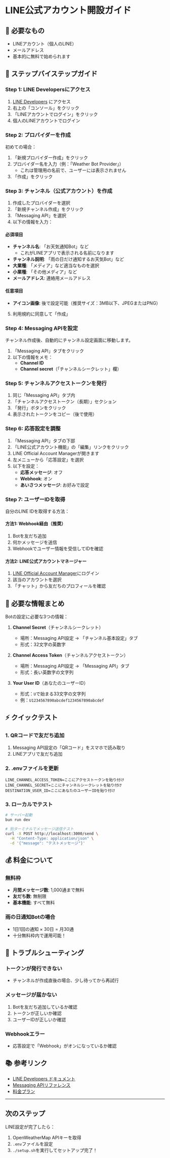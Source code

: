 # LINE公式アカウント開設ガイド

## 📱 必要なもの

- LINEアカウント（個人のLINE）
- メールアドレス
- 基本的に無料で始められます

## 🚀 ステップバイステップガイド

### Step 1: LINE Developersにアクセス

1. [LINE Developers](https://developers.line.biz/ja/) にアクセス
2. 右上の「コンソール」をクリック
3. 「LINEアカウントでログイン」をクリック
4. 個人のLINEアカウントでログイン

### Step 2: プロバイダーを作成

初めての場合：
1. 「新規プロバイダー作成」をクリック
2. プロバイダー名を入力（例：「Weather Bot Provider」）
   - これは管理用の名前で、ユーザーには表示されません
3. 「作成」をクリック

### Step 3: チャンネル（公式アカウント）を作成

1. 作成したプロバイダーを選択
2. 「新規チャンネル作成」をクリック
3. 「Messaging API」を選択
4. 以下の情報を入力：

#### 必須項目
- **チャンネル名**: 「お天気通知Bot」など
  - これがLINEアプリで表示される名前になります
- **チャンネル説明**: 「雨の日だけ通知するお天気Bot」など
- **大業種**: 「メディア」など適当なものを選択
- **小業種**: 「その他メディア」など
- **メールアドレス**: 連絡用メールアドレス

#### 任意項目
- **アイコン画像**: 後で設定可能（推奨サイズ：3MB以下、JPEGまたはPNG）

5. 利用規約に同意して「作成」

### Step 4: Messaging APIを設定

チャンネル作成後、自動的にチャンネル設定画面に移動します。

1. 「Messaging API」タブをクリック
2. 以下の情報をメモ：
   - **Channel ID**
   - **Channel secret**（「チャンネルシークレット」欄）

### Step 5: チャンネルアクセストークンを発行

1. 同じ「Messaging API」タブ内
2. 「チャンネルアクセストークン（長期）」セクション
3. 「発行」ボタンをクリック
4. 表示されたトークンをコピー（後で使用）

### Step 6: 応答設定を調整

1. 「Messaging API」タブの下部
2. 「LINE公式アカウント機能」の「編集」リンクをクリック
3. LINE Official Account Managerが開きます
4. 左メニューから「応答設定」を選択
5. 以下を設定：
   - **応答メッセージ**: オフ
   - **Webhook**: オン
   - **あいさつメッセージ**: お好みで設定

### Step 7: ユーザーIDを取得

自分のLINE IDを取得する方法：

#### 方法1: Webhook経由（推奨）
1. Botを友だち追加
2. 何かメッセージを送信
3. Webhookでユーザー情報を受信してIDを確認

#### 方法2: LINE公式アカウントマネージャー
1. [LINE Official Account Manager](https://manager.line.biz/)にログイン
2. 該当のアカウントを選択
3. 「チャット」から友だちのプロフィールを確認

## 🔑 必要な情報まとめ

Botの設定に必要な3つの情報：

1. **Channel Secret**（チャンネルシークレット）
   - 場所：Messaging API設定 → 「チャンネル基本設定」タブ
   - 形式：32文字の英数字

2. **Channel Access Token**（チャンネルアクセストークン）
   - 場所：Messaging API設定 → 「Messaging API」タブ
   - 形式：長い英数字の文字列

3. **Your User ID**（あなたのユーザーID）
   - 形式：`U`で始まる33文字の文字列
   - 例：`U1234567890abcdef1234567890abcdef`

## ⚡ クイックテスト

### 1. QRコードで友だち追加

1. Messaging API設定の「QRコード」をスマホで読み取り
2. LINEアプリで友だち追加

### 2. .envファイルを更新

```env
LINE_CHANNEL_ACCESS_TOKEN=ここにアクセストークンを貼り付け
LINE_CHANNEL_SECRET=ここにチャンネルシークレットを貼り付け
DESTINATION_USER_ID=ここにあなたのユーザーIDを貼り付け
```

### 3. ローカルでテスト

```bash
# サーバー起動
bun run dev

# 別ターミナルでメッセージ送信テスト
curl -X POST http://localhost:3000/send \
  -H "Content-Type: application/json" \
  -d '{"message": "テストメッセージ"}'
```

## 💰 料金について

### 無料枠
- **月間メッセージ数**: 1,000通まで無料
- **友だち数**: 無制限
- **基本機能**: すべて無料

### 雨の日通知Botの場合
- 1日1回の通知 × 30日 = 月30通
- 十分無料枠内で運用可能！

## 🔧 トラブルシューティング

### トークンが発行できない
- チャンネルが作成直後の場合、少し待ってから再試行

### メッセージが届かない
1. Botを友だち追加しているか確認
2. トークンが正しいか確認
3. ユーザーIDが正しいか確認

### Webhookエラー
- 応答設定で「Webhook」がオンになっているか確認

## 📚 参考リンク

- [LINE Developers ドキュメント](https://developers.line.biz/ja/docs/)
- [Messaging APIリファレンス](https://developers.line.biz/ja/reference/messaging-api/)
- [料金プラン](https://www.linebiz.com/jp/service/line-official-account/plan/)

---

## 次のステップ

LINE設定が完了したら：

1. OpenWeatherMap APIキーを取得
2. `.env`ファイルを設定
3. `./setup.sh`を実行してセットアップ完了！